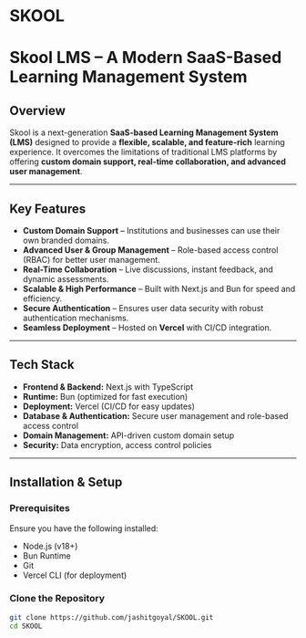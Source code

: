 # SKOOL
# Skool LMS – A Modern SaaS-Based Learning Management System  

##  Overview  
Skool is a next-generation **SaaS-based Learning Management System (LMS)** designed to provide a **flexible, scalable, and feature-rich** learning experience. It overcomes the limitations of traditional LMS platforms by offering **custom domain support, real-time collaboration, and advanced user management**.  

---

## Key Features  
- **Custom Domain Support** – Institutions and businesses can use their own branded domains.  
- **Advanced User & Group Management** – Role-based access control (RBAC) for better user management.  
- **Real-Time Collaboration** – Live discussions, instant feedback, and dynamic assessments.  
- **Scalable & High Performance** – Built with Next.js and Bun for speed and efficiency.  
- **Secure Authentication** – Ensures user data security with robust authentication mechanisms.  
- **Seamless Deployment** – Hosted on **Vercel** with CI/CD integration.  

---

##  Tech Stack  
- **Frontend & Backend:** Next.js with TypeScript  
- **Runtime:** Bun (optimized for fast execution)  
- **Deployment:** Vercel (CI/CD for easy updates)  
- **Database & Authentication:** Secure user management and role-based access control  
- **Domain Management:** API-driven custom domain setup  
- **Security:** Data encryption, access control policies  

---

## Installation & Setup  

### **Prerequisites**  
Ensure you have the following installed:  
- Node.js (v18+) 
- Bun Runtime 
- Git  
- Vercel CLI (for deployment)  

### Clone the Repository
```sh
git clone https://github.com/jashitgoyal/SKOOL.git
cd SKOOL

